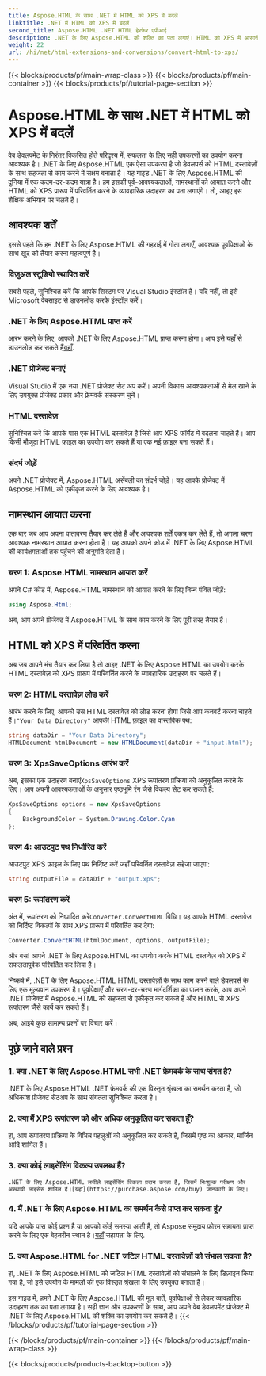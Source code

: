 ```yaml
---
title: Aspose.HTML के साथ .NET में HTML को XPS में बदलें
linktitle: .NET में HTML को XPS में बदलें
second_title: Aspose.HTML .NET HTML हेरफेर एपीआई
description: .NET के लिए Aspose.HTML की शक्ति का पता लगाएं। HTML को XPS में आसानी से बदलें। पूर्वापेक्षाएँ, चरण-दर-चरण मार्गदर्शिका और FAQ शामिल हैं।
weight: 22
url: /hi/net/html-extensions-and-conversions/convert-html-to-xps/
---
```


{{< blocks/products/pf/main-wrap-class >}}
{{< blocks/products/pf/main-container >}}
{{< blocks/products/pf/tutorial-page-section >}}

# Aspose.HTML के साथ .NET में HTML को XPS में बदलें


वेब डेवलपमेंट के निरंतर विकसित होते परिदृश्य में, सफलता के लिए सही उपकरणों का उपयोग करना आवश्यक है। .NET के लिए Aspose.HTML एक ऐसा उपकरण है जो डेवलपर्स को HTML दस्तावेज़ों के साथ सहजता से काम करने में सक्षम बनाता है। यह गाइड .NET के लिए Aspose.HTML की दुनिया में एक कदम-दर-कदम यात्रा है। हम इसकी पूर्व-आवश्यकताओं, नामस्थानों को आयात करने और HTML को XPS प्रारूप में परिवर्तित करने के व्यावहारिक उदाहरण का पता लगाएंगे। तो, आइए इस शैक्षिक अभियान पर चलते हैं।

## आवश्यक शर्तें

इससे पहले कि हम .NET के लिए Aspose.HTML की गहराई में गोता लगाएँ, आवश्यक पूर्वापेक्षाओं के साथ खुद को तैयार करना महत्वपूर्ण है।

### विज़ुअल स्टूडियो स्थापित करें

सबसे पहले, सुनिश्चित करें कि आपके सिस्टम पर Visual Studio इंस्टॉल है। यदि नहीं, तो इसे Microsoft वेबसाइट से डाउनलोड करके इंस्टॉल करें।

### .NET के लिए Aspose.HTML प्राप्त करें

 आरंभ करने के लिए, आपको .NET के लिए Aspose.HTML प्राप्त करना होगा। आप इसे यहाँ से डाउनलोड कर सकते हैं[यहाँ](https://releases.aspose.com/html/net/).

### .NET प्रोजेक्ट बनाएं

Visual Studio में एक नया .NET प्रोजेक्ट सेट अप करें। अपनी विकास आवश्यकताओं से मेल खाने के लिए उपयुक्त प्रोजेक्ट प्रकार और फ़्रेमवर्क संस्करण चुनें।

### HTML दस्तावेज़

सुनिश्चित करें कि आपके पास एक HTML दस्तावेज़ है जिसे आप XPS फ़ॉर्मेट में बदलना चाहते हैं। आप किसी मौजूदा HTML फ़ाइल का उपयोग कर सकते हैं या एक नई फ़ाइल बना सकते हैं।

### संदर्भ जोड़ें

अपने .NET प्रोजेक्ट में, Aspose.HTML असेंबली का संदर्भ जोड़ें। यह आपके प्रोजेक्ट में Aspose.HTML को एकीकृत करने के लिए आवश्यक है।

## नामस्थान आयात करना

एक बार जब आप अपना वातावरण तैयार कर लेते हैं और आवश्यक शर्तें एकत्र कर लेते हैं, तो अगला चरण आवश्यक नामस्थान आयात करना होता है। यह आपको अपने कोड में .NET के लिए Aspose.HTML की कार्यक्षमताओं तक पहुँचने की अनुमति देता है।

### चरण 1: Aspose.HTML नामस्थान आयात करें

अपने C# कोड में, Aspose.HTML नामस्थान को आयात करने के लिए निम्न पंक्ति जोड़ें:

```csharp
using Aspose.Html;
```

अब, आप अपने प्रोजेक्ट में Aspose.HTML के साथ काम करने के लिए पूरी तरह तैयार हैं।

## HTML को XPS में परिवर्तित करना

अब जब आपने मंच तैयार कर लिया है तो आइए .NET के लिए Aspose.HTML का उपयोग करके HTML दस्तावेज़ को XPS प्रारूप में परिवर्तित करने के व्यावहारिक उदाहरण पर चलते हैं।

### चरण 2: HTML दस्तावेज़ लोड करें

 आरंभ करने के लिए, आपको उस HTML दस्तावेज़ को लोड करना होगा जिसे आप कनवर्ट करना चाहते हैं।`"Your Data Directory"` आपकी HTML फ़ाइल का वास्तविक पथ:

```csharp
string dataDir = "Your Data Directory";
HTMLDocument htmlDocument = new HTMLDocument(dataDir + "input.html");
```

### चरण 3: XpsSaveOptions आरंभ करें

 अब, इसका एक उदाहरण बनाएं`XpsSaveOptions` XPS रूपांतरण प्रक्रिया को अनुकूलित करने के लिए। आप अपनी आवश्यकताओं के अनुसार पृष्ठभूमि रंग जैसे विकल्प सेट कर सकते हैं:

```csharp
XpsSaveOptions options = new XpsSaveOptions
{
    BackgroundColor = System.Drawing.Color.Cyan
};
```

### चरण 4: आउटपुट पथ निर्धारित करें

आउटपुट XPS फ़ाइल के लिए पथ निर्दिष्ट करें जहाँ परिवर्तित दस्तावेज़ सहेजा जाएगा:

```csharp
string outputFile = dataDir + "output.xps";
```

### चरण 5: रूपांतरण करें

 अंत में, रूपांतरण को निष्पादित करें`Converter.ConvertHTML` विधि। यह आपके HTML दस्तावेज़ को निर्दिष्ट विकल्पों के साथ XPS प्रारूप में परिवर्तित कर देगा:

```csharp
Converter.ConvertHTML(htmlDocument, options, outputFile);
```

और बस! आपने .NET के लिए Aspose.HTML का उपयोग करके HTML दस्तावेज़ को XPS में सफलतापूर्वक परिवर्तित कर लिया है।

निष्कर्ष में, .NET के लिए Aspose.HTML HTML दस्तावेज़ों के साथ काम करने वाले डेवलपर्स के लिए एक मूल्यवान उपकरण है। पूर्वापेक्षाएँ और चरण-दर-चरण मार्गदर्शिका का पालन करके, आप अपने .NET प्रोजेक्ट में Aspose.HTML को सहजता से एकीकृत कर सकते हैं और HTML से XPS रूपांतरण जैसे कार्य कर सकते हैं।

अब, आइये कुछ सामान्य प्रश्नों पर विचार करें।

## पूछे जाने वाले प्रश्न

### 1. क्या .NET के लिए Aspose.HTML सभी .NET फ्रेमवर्क के साथ संगत है?
   .NET के लिए Aspose.HTML .NET फ्रेमवर्क की एक विस्तृत श्रृंखला का समर्थन करता है, जो अधिकांश प्रोजेक्ट सेटअप के साथ संगतता सुनिश्चित करता है।

### 2. क्या मैं XPS रूपांतरण को और अधिक अनुकूलित कर सकता हूँ?
   हां, आप रूपांतरण प्रक्रिया के विभिन्न पहलुओं को अनुकूलित कर सकते हैं, जिसमें पृष्ठ का आकार, मार्जिन आदि शामिल हैं।

### 3. क्या कोई लाइसेंसिंग विकल्प उपलब्ध हैं?
    .NET के लिए Aspose.HTML लचीले लाइसेंसिंग विकल्प प्रदान करता है, जिसमें निःशुल्क परीक्षण और अस्थायी लाइसेंस शामिल हैं।[यहाँ](https://purchase.aspose.com/buy) जानकारी के लिए।

### 4. मैं .NET के लिए Aspose.HTML का समर्थन कैसे प्राप्त कर सकता हूं?
   यदि आपके पास कोई प्रश्न है या आपको कोई समस्या आती है, तो Aspose समुदाय फ़ोरम सहायता प्राप्त करने के लिए एक बेहतरीन स्थान है।[यहाँ](https://forum.aspose.com/) सहायता के लिए.

### 5. क्या Aspose.HTML for .NET जटिल HTML दस्तावेज़ों को संभाल सकता है?
   हां, .NET के लिए Aspose.HTML को जटिल HTML दस्तावेज़ों को संभालने के लिए डिज़ाइन किया गया है, जो इसे उपयोग के मामलों की एक विस्तृत श्रृंखला के लिए उपयुक्त बनाता है।

इस गाइड में, हमने .NET के लिए Aspose.HTML की मूल बातें, पूर्वापेक्षाओं से लेकर व्यावहारिक उदाहरण तक का पता लगाया है। सही ज्ञान और उपकरणों के साथ, आप अपने वेब डेवलपमेंट प्रोजेक्ट में .NET के लिए Aspose.HTML की शक्ति का उपयोग कर सकते हैं।
{{< /blocks/products/pf/tutorial-page-section >}}

{{< /blocks/products/pf/main-container >}}
{{< /blocks/products/pf/main-wrap-class >}}

{{< blocks/products/products-backtop-button >}}
